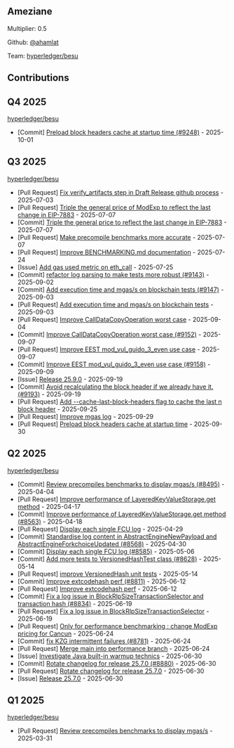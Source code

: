 
## Ameziane
Multiplier: 0.5

Github: [@ahamlat](https://github.com/ahamlat)

Team: [hyperledger/besu](https://github.com/hyperledger/besu/pulls?q=author%3Aahamlat)

## Contributions

## Q4 2025


[hyperledger/besu](https://github.com/hyperledger/besu)
* [Commit] [Preload block headers cache at startup time (#9248)](https://github.com/hyperledger/besu/commit/f1e4953adb4eaa00623ba59a4fa251ffaa4dbc6c) - 2025-10-01
## Q3 2025


[hyperledger/besu](https://github.com/hyperledger/besu)
* [Pull Request] [Fix verify_artifacts step in Draft Release github process](https://github.com/hyperledger/besu/pull/8907) - 2025-07-03
* [Pull Request] [Triple the general price of ModExp to reflect the last change in EIP-7883](https://github.com/hyperledger/besu/pull/8922) - 2025-07-07
* [Commit] [Triple the general price to reflect the last change in EIP-7883](https://github.com/hyperledger/besu/commit/2026f87a39fad69f297df78a93ee7e801e7c5a1f) - 2025-07-07
* [Pull Request] [Make precompile benchmarks more accurate](https://github.com/hyperledger/besu/pull/8921) - 2025-07-07
* [Pull Request] [Improve BENCHMARKING.md documentation](https://github.com/hyperledger/besu/pull/9001) - 2025-07-24
* [Issue] [Add gas used metric on eth_call](https://github.com/hyperledger/besu/issues/9004) - 2025-07-25
* [Commit] [refactor log parsing to make tests more robust (#9143)](https://github.com/hyperledger/besu/commit/a3a11af16c0b73a90f8a27d0c6ecdd128418ca8c) - 2025-09-02
* [Commit] [Add execution time and mgas/s on blockchain tests (#9147)](https://github.com/hyperledger/besu/commit/3dedcc63da18e4186f48697a0e40d488cf6748e9) - 2025-09-03
* [Pull Request] [Add execution time and mgas/s on blockchain tests](https://github.com/hyperledger/besu/pull/9147) - 2025-09-03
* [Pull Request] [Improve CallDataCopyOperation worst case](https://github.com/hyperledger/besu/pull/9152) - 2025-09-04
* [Commit] [Improve CallDataCopyOperation worst case (#9152)](https://github.com/hyperledger/besu/commit/20a6797bb1ff410936f9938c633893831136d22e) - 2025-09-07
* [Pull Request] [Improve EEST mod_vul_guido_3_even use case](https://github.com/hyperledger/besu/pull/9158) - 2025-09-07
* [Commit] [Improve EEST mod_vul_guido_3_even use case (#9158)](https://github.com/hyperledger/besu/commit/6344f17ad1347e520bf41e2f924415b9db029d5b) - 2025-09-09
* [Issue] [Release 25.9.0](https://github.com/hyperledger/besu/issues/9200) - 2025-09-19
* [Commit] [Avoid recalculating the block header if we already have it. (#9193)](https://github.com/hyperledger/besu/commit/156a2f495c3e57e4fe14ce0e7d18f3693a41dc9e) - 2025-09-19
* [Pull Request] [Add --cache-last-block-headers flag to cache the last n block header](https://github.com/hyperledger/besu/pull/9223) - 2025-09-25
* [Pull Request] [Improve mgas log](https://github.com/hyperledger/besu/pull/9239) - 2025-09-29
* [Pull Request] [Preload block headers cache at startup time](https://github.com/hyperledger/besu/pull/9248) - 2025-09-30
## Q2 2025


[hyperledger/besu](https://github.com/hyperledger/besu)
* [Commit] [Review precompiles benchmarks to display mgas/s (#8495)](https://github.com/hyperledger/besu/commit/506a32ce7dc1a9ac64ae2083f43498c2bb867eb7) - 2025-04-04
* [Pull Request] [Improve performance of LayeredKeyValueStorage.get method](https://github.com/hyperledger/besu/pull/8563) - 2025-04-17
* [Commit] [Improve performance of LayeredKeyValueStorage.get method (#8563)](https://github.com/hyperledger/besu/commit/b6390a347b9287ed902a8bdf5f539e1d14fa5f26) - 2025-04-18
* [Pull Request] [Display each single FCU log](https://github.com/hyperledger/besu/pull/8585) - 2025-04-29
* [Commit] [Standardise log content in AbstractEngineNewPayload and AbstractEngineForkchoiceUpdated (#8568)](https://github.com/hyperledger/besu/commit/578805d8b7dfbc64455d29365a34c76fa4fb7783) - 2025-04-30
* [Commit] [Display each single FCU log (#8585)](https://github.com/hyperledger/besu/commit/14cdd1f618da9d31e70629c2707c0d2d47b28334) - 2025-05-06
* [Commit] [Add more tests to VersionedHashTest class (#8628)](https://github.com/hyperledger/besu/commit/21da649abc81e682076a78a0da9992ccc7dc3711) - 2025-05-14
* [Pull Request] [improve VersionedHash unit tests](https://github.com/hyperledger/besu/pull/8628) - 2025-05-14
* [Commit] [Improve extcodehash perf (#8811)](https://github.com/hyperledger/besu/commit/dda58fd5c9fcefe358ee6cad361c4441b24a19ea) - 2025-06-12
* [Pull Request] [Improve extcodehash perf](https://github.com/hyperledger/besu/pull/8811) - 2025-06-12
* [Commit] [Fix a log issue in BlockRlpSizeTransactionSelector and transaction hash (#8834)](https://github.com/hyperledger/besu/commit/27b84a3550364a330e796888fba977fdfdd9f071) - 2025-06-19
* [Pull Request] [Fix a log issue in BlockRlpSizeTransactionSelector](https://github.com/hyperledger/besu/pull/8834) - 2025-06-19
* [Pull Request] [Only for performance benchmarking : change ModExp pricing for Cancun](https://github.com/hyperledger/besu/pull/8853) - 2025-06-24
* [Commit] [fix KZG intermittent failures (#8781)](https://github.com/hyperledger/besu/commit/dd8b20237fdae81afc36f94c02a9180b0a5d171d) - 2025-06-24
* [Pull Request] [Merge main into performance branch](https://github.com/hyperledger/besu/pull/8851) - 2025-06-24
* [Issue] [Investigate Java built-in warmup technics](https://github.com/hyperledger/besu/issues/8883) - 2025-06-30
* [Commit] [Rotate changelog for release 25.7.0 (#8880)](https://github.com/hyperledger/besu/commit/a65e02e707aacbaa0eb1902ecac49e92620f3bf6) - 2025-06-30
* [Pull Request] [Rotate changelog for release 25.7.0](https://github.com/hyperledger/besu/pull/8880) - 2025-06-30
* [Issue] [Release 25.7.0](https://github.com/hyperledger/besu/issues/8879) - 2025-06-30
## Q1 2025

[hyperledger/besu](https://github.com/hyperledger/besu)
* [Pull Request] [Review precompiles benchmarks to display mgas/s](https://github.com/hyperledger/besu/pull/8495) - 2025-03-31
